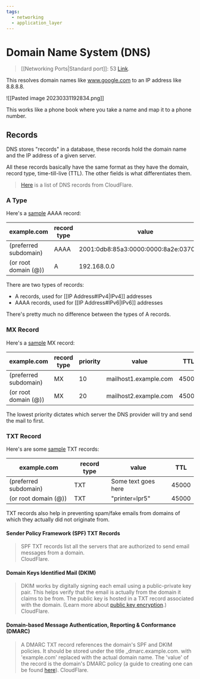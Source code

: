 ```yaml
---
tags:
  - networking
  - application_layer
---
```

# Domain Name System (DNS)

>[[Networking Ports|Standard port]]: 53
>[Link](https://en.wikipedia.org/wiki/Domain_Name_System).

This resolves domain names like www.google.com to an IP address like 8.8.8.8.

![[Pasted image 20230331192834.png]]

This works like a phone book where you take a name and map it to a phone number.

## Records

DNS stores "records" in a database, these records hold the domain name and the IP address of a given server.

All these records basically have the same format as they have the domain, record type, time-till-live (TTL). The other fields is what differentiates them.

>[Here](https://www.cloudflare.com/learning/dns/dns-records/) is a list of DNS records from CloudFlare.

### A Type

Here's a [sample](https://www.cloudflare.com/learning/dns/dns-records/dns-aaaa-record/) AAAA record:

|example.com|record type|value|TTL|
|-|-|-|-|
|(preferred subdomain)|AAAA|2001:0db8:85a3:0000:0000:8a2e:0370:7334|14400|
|(or root domain (@))|A|192.168.0.0|14400|

There are two types of records:

- A records, used for [[IP Address#IPv4|IPv4]] addresses
- AAAA records, used for [[IP Address#IPv6|IPv6]] addresses

There's pretty much no difference between the types of A records.

### MX Record

Here's a [sample](https://www.cloudflare.com/learning/dns/dns-records/dns-mx-record/) MX record:

|example.com|record type|priority|value|TTL|
|-|-|-|-|-|
|(preferred subdomain)|MX|10|mailhost1.example.com|45000|
|(or root domain (@))|MX|20|mailhost2.example.com|45000|

The lowest priority dictates which server the DNS provider will try and send the mail to first.

### TXT Record

Here's are some [sample](https://www.cloudflare.com/learning/dns/dns-records/dns-txt-record/) TXT records:

|example.com|record type|value|TTL|
|-|-|-|-|
|(preferred subdomain)|TXT|Some text goes here|45000|
|(or root domain (@))|TXT|"printer=lpr5"|45000|

TXT records also help in preventing spam/fake emails from domains of which they actually did not originate from.

#### Sender Policy Framework (SPF) TXT Records

>SPF TXT records list all the servers that are authorized to send email messages from a domain.  
>CloudFlare.

#### Domain Keys Identified Mail (DKIM)

>DKIM works by digitally signing each email using a public-private key pair. This helps verify that the email is actually from the domain it claims to be from. The public key is hosted in a TXT record associated with the domain. (Learn more about [public key encryption](https://www.cloudflare.com/learning/ssl/how-does-public-key-encryption-work/).)  
>CloudFlare.

#### Domain-based Message Authentication, Reporting & Conformance (DMARC)

>A DMARC TXT record references the domain's SPF and DKIM policies. It should be stored under the title \_dmarc.example.com. with 'example.com' replaced with the actual domain name. The 'value' of the record is the domain's DMARC policy (a guide to creating one can be found [here](https://dmarcguide.globalcyberalliance.org/#/dmarc/)).
>CloudFlare.
